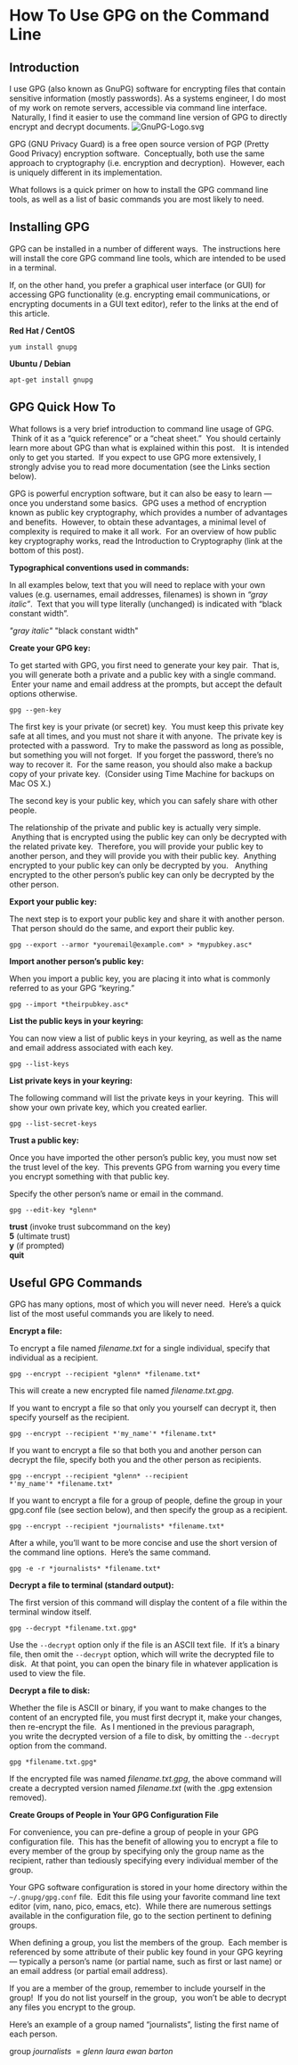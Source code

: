# How To Use GPG on the Command Line

## Introduction

I use GPG (also known as GnuPG) software for encrypting files that contain sensitive information (mostly passwords). 
As a systems engineer, I do most of my work on remote servers, accessible via command line interface.  Naturally, I 
find it easier to use the command line version of GPG to directly encrypt and decrypt documents.
![GnuPG-Logo.svg](http://blog.ghostinthemachines.com/wp-content/uploads/2015/03/GnuPG-Logo.svg_-420x552.png)

GPG (GNU Privacy Guard) is a free open source version of PGP (Pretty Good Privacy) encryption software.  Conceptually, 
both use the same approach to cryptography (i.e. encryption and decryption).  However, each is uniquely different in its implementation.

What follows is a quick primer on how to install the GPG command line tools, as well as a list of basic commands you are most likely to need.

## Installing GPG

GPG can be installed in a number of different ways.  The instructions here will install the core GPG command line tools, 
which are intended to be used in a terminal.

If, on the other hand, you prefer a graphical user interface (or GUI) for accessing GPG functionality (e.g. encrypting 
email communications, or encrypting documents in a GUI text editor), refer to the links at the end of this article.

**Red Hat / CentOS**

`yum install gnupg`

**Ubuntu / Debian**

`apt-get install gnupg`

## GPG Quick How To

What follows is a very brief introduction to command line usage of GPG.  Think of it as a “quick reference” or a “cheat 
sheet.”  You should certainly learn more about GPG than what is explained within this post.  
It is intended only to get you started.  If you expect to use GPG more extensively, I strongly advise you to read more documentation (see the Links section below).

GPG is powerful encryption software, but it can also be easy to learn — once you understand some basics.  GPG uses a 
method of encryption known as public key cryptography, which provides a number of advantages and benefits.  However, 
to obtain these advantages, a minimal level of complexity is required to make it all work.  For an overview of how 
public key cryptography works, read the Introduction to Cryptography (link at the bottom of this post).

**Typographical conventions used in commands:**

In all examples below, text that you will need to replace with your own values (e.g. usernames, email addresses, 
filenames) is shown in *“gray italic”*.  Text that you will type literally (unchanged) is indicated with “black constant width”.

*"gray italic"*
"black constant width"

**Create your GPG key:**

To get started with GPG, you first need to generate your key pair.  That is, you will generate both a private and a 
public key with a single command.  Enter your name and email address at the prompts, but accept the default options 
otherwise.

`gpg --gen-key`

The first key is your private (or secret) key.  You must keep this private key safe at all times, and you must not share 
it with anyone.  The private key is protected with a password.  Try to make the password as long as possible, but 
something you will not forget.  If you forget the password, there’s no way to recover it.  For the same reason, you 
should also make a backup copy of your private key.  (Consider using Time Machine for backups on Mac OS X.)

The second key is your public key, which you can safely share with other people.

The relationship of the private and public key is actually very simple.  Anything that is encrypted using the public 
key can only be decrypted with the related private key.  Therefore, you will provide your public key to another person, 
and they will provide you with their public key.  Anything encrypted to your public key can only be decrypted by you.  
Anything encrypted to the other person’s public key can only be decrypted by the other person.

**Export your public key:**

The next step is to export your public key and share it with another person.  That person should do the same, and export their public key.

`gpg --export --armor *youremail@example.com* > *mypubkey.asc*`

**Import another person’s public key:**

When you import a public key, you are placing it into what is commonly referred to as your GPG “keyring.”

`gpg --import *theirpubkey.asc*`

**List the public keys in your keyring:**

You can now view a list of public keys in your keyring, as well as the name and email address associated with each key.

`gpg --list-keys`

**List private keys in your keyring:**

The following command will list the private keys in your keyring.  This will show your own private key, which you created earlier.

`gpg --list-secret-keys`

**Trust a public key:**

Once you have imported the other person’s public key, you must now set the trust level of the key.  This prevents GPG from warning you every time you encrypt something with that public key.

Specify the other person’s name or email in the command.

`gpg --edit-key *glenn*`

**trust** (invoke trust subcommand on the key)    
**5** (ultimate trust)    
**y** (if prompted)    
**quit**    

## **Useful GPG Commands**

GPG has many options, most of which you will never need.  Here’s a quick list of the most useful commands you are likely to need.

**Encrypt a file:**

To encrypt a file named *filename.txt* for a single individual, specify that individual as a recipient.

`gpg --encrypt --recipient *glenn* *filename.txt*`

This will create a new encrypted file named *filename.txt.gpg*.

If you want to encrypt a file so that only you yourself can decrypt it, then specify yourself as the recipient.

`gpg --encrypt --recipient *'my_name'* *filename.txt*`

If you want to encrypt a file so that both you and another person can decrypt the file, specify both you and the other person as recipients.

`gpg --encrypt --recipient *glenn* --recipient *'my_name'* *filename.txt*`

If you want to encrypt a file for a group of people, define the group in your gpg.conf file (see section below), and then specify the group as a recipient.

`gpg --encrypt --recipient *journalists* *filename.txt*`

After a while, you’ll want to be more concise and use the short version of the command line options.  Here’s the same command.

`gpg -e -r *journalists* *filename.txt*`

**Decrypt a file to terminal (standard output):**

The first version of this command will display the content of a file within the terminal window itself.

`gpg --decrypt *filename.txt.gpg*`

Use the `--decrypt` option only if the file is an ASCII text file.  If it’s a binary file, then omit the `--decrypt` 
option, which will write the decrypted file to disk.  At that point, you can open the binary file in whatever application is used to view the file.

**Decrypt a file to disk:**

Whether the file is ASCII or binary, if you want to make changes to the content of an encrypted file, you must first 
decrypt it, make your changes, then re-encrypt the file.  As I mentioned in the previous paragraph, you write the 
decrypted version of a file to disk, by omitting the `--decrypt` option from the command.

`gpg *filename.txt.gpg*`

If the encrypted file was named *filename.txt.gpg*, the above command will create a decrypted version named 
*filename.txt* (with the .gpg extension removed).

**Create Groups of People in Your GPG Configuration File**

For convenience, you can pre\-define a group of people in your GPG configuration file.  This has the benefit of allowing 
you to encrypt a file to every member of the group by specifying only the group name as the recipient, rather than 
tediously specifying every individual member of the group.

Your GPG software configuration is stored in your home directory within the `~/.gnupg/gpg.conf` file.  Edit this file 
using your favorite command line text editor (vim, nano, pico, emacs, etc).  While there are numerous settings available 
in the configuration file, go to the section pertinent to defining groups.

When defining a group, you list the members of the group.  Each member is referenced by some attribute of their public 
key found in your GPG keyring — typically a person’s name (or partial name, such as first or last name) or an email 
address (or partial email address).

If you are a member of the group, remember to include yourself in the group!  If you do not list yourself in the group, 
you won’t be able to decrypt any files you encrypt to the group.

Here’s an example of a group named “journalists”, listing the first name of each person.

group  *journalists*  =  *glenn  laura  ewan  barton*
